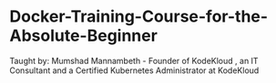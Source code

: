 # Docker-Training-Course-for-the-Absolute-Beginner
Taught by: Mumshad Mannambeth - Founder of KodeKloud , an IT Consultant and a Certified Kubernetes Administrator at KodeKloud
